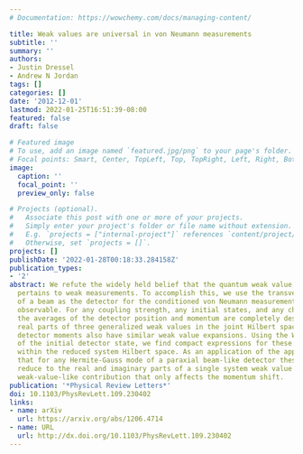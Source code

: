 ```yaml
---
# Documentation: https://wowchemy.com/docs/managing-content/

title: Weak values are universal in von Neumann measurements
subtitle: ''
summary: ''
authors:
- Justin Dressel
- Andrew N Jordan
tags: []
categories: []
date: '2012-12-01'
lastmod: 2022-01-25T16:51:39-08:00
featured: false
draft: false

# Featured image
# To use, add an image named `featured.jpg/png` to your page's folder.
# Focal points: Smart, Center, TopLeft, Top, TopRight, Left, Right, BottomLeft, Bottom, BottomRight.
image:
  caption: ''
  focal_point: ''
  preview_only: false

# Projects (optional).
#   Associate this post with one or more of your projects.
#   Simply enter your project's folder or file name without extension.
#   E.g. `projects = ["internal-project"]` references `content/project/deep-learning/index.md`.
#   Otherwise, set `projects = []`.
projects: []
publishDate: '2022-01-28T00:18:33.284158Z'
publication_types:
- '2'
abstract: We refute the widely held belief that the quantum weak value necessarily
  pertains to weak measurements. To accomplish this, we use the transverse position
  of a beam as the detector for the conditioned von Neumann measurement of a system
  observable. For any coupling strength, any initial states, and any choice of conditioning,
  the averages of the detector position and momentum are completely described by the
  real parts of three generalized weak values in the joint Hilbert space. Higher-order
  detector moments also have similar weak value expansions. Using the Wigner distribution
  of the initial detector state, we find compact expressions for these weak values
  within the reduced system Hilbert space. As an application of the approach, we show
  that for any Hermite-Gauss mode of a paraxial beam-like detector these expressions
  reduce to the real and imaginary parts of a single system weak value plus an additional
  weak-value-like contribution that only affects the momentum shift.
publication: '*Physical Review Letters*'
doi: 10.1103/PhysRevLett.109.230402
links:
- name: arXiv
  url: https://arxiv.org/abs/1206.4714
- name: URL
  url: http://dx.doi.org/10.1103/PhysRevLett.109.230402
---
```

